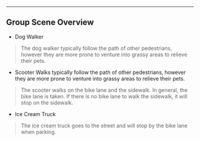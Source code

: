 ----
## Group Scene Overview
* Dog Walker

>The dog walker typically follow the path of other pedestrians, however they are more prone to venture into grassy areas to relieve their pets.

* Scooter Walks typically follow the path of other pedestrians, however they are more prone to venture into grassy areas to relieve their pets.

>The scooter walks on the bike lane and the sidewalk. In general, the bike lane is taken. If there is no bike lane to walk the sidewalk, it will stop on the sidewalk.

* Ice Cream Truck

>The ice cream truck goes to the street and will stop by the bike lane when parking.